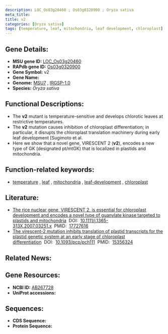 ```yaml
---
description: LOC_Os03g20460 ; Os03g0320900 ; Oryza sativa
meta_title:
title: v2
categories: [Oryza sativa]
tags: [temperature, leaf, mitochondria, leaf development, chloroplast]
---
```


## Gene Details:
- **MSU gene ID:** [LOC_Os03g20460](http://rice.uga.edu/cgi-bin/ORF_infopage.cgi?orf=LOC_Os03g20460)  
- **RAPdb gene ID:** [Os03g0320900](https://rapdb.dna.affrc.go.jp/locus/?name=Os03g0320900)  
- **Gene Symbol:** v2
- **Gene Name:**
- **Genome:**  [MSU7](http://rice.uga.edu/)&nbsp;,&nbsp;[IRGSP-1.0](https://rapdb.dna.affrc.go.jp/download/irgsp1.html)
- **Species:** *Oryza sativa*

## Functional Descriptions:
   - The **v2** mutant is temperature-sensitive and develops chlorotic leaves at restrictive temperatures.
   - The **v2** mutation causes inhibition of chloroplast differentiation; in particular, it disrupts the chloroplast translation machinery during early leaf development [Sugimoto et al.
   - Here we show that a novel gene, VIRESCENT 2 (**v2**), encodes a new type of GK (designated pt/mtGK) that is localized in plastids and mitochondria.

## Function-related keywords:
   - [temperature](/tags/temperature/)&nbsp;,&nbsp;[leaf](/tags/leaf/)&nbsp;,&nbsp;[mitochondria](/tags/mitochondria/)&nbsp;,&nbsp;[leaf-development](/tags/leaf-development/)&nbsp;,&nbsp;[chloroplast](/tags/chloroplast/)

## Literature:
   - [The rice nuclear gene, VIRESCENT 2, is essential for chloroplast development and encodes a novel type of guanylate kinase targeted to plastids and mitochondria](https://www.doi.org/10.1111/j.1365-313X.2007.03251.x)&nbsp;&nbsp;DOI:&nbsp;&nbsp;[10.1111/j.1365-313X.2007.03251.x](https://www.doi.org/10.1111/j.1365-313X.2007.03251.x)&nbsp;&nbsp;PMID:&nbsp;&nbsp;[17727616](https://pubmed.ncbi.nlm.nih.gov/17727616/)
   - [The virescent-2 mutation inhibits translation of plastid transcripts for the plastid genetic system at an early stage of chloroplast differentiation](https://www.doi.org/10.1093/pcp/pch111)&nbsp;&nbsp;DOI:&nbsp;&nbsp;[10.1093/pcp/pch111](https://www.doi.org/10.1093/pcp/pch111)&nbsp;&nbsp;PMID:&nbsp;&nbsp;[15356324](https://pubmed.ncbi.nlm.nih.gov/15356324/)

## Related News:

## Gene Resources:
- **NCBI ID:**  [AB267728](http://www.ncbi.nlm.nih.gov/nuccore/AB267728)
- **UniProt accessions:** [](https://www.uniprot.org/uniprotkb//entry)

## Sequences:
- **CDS Sequence:**
- **Protein Sequence:**
